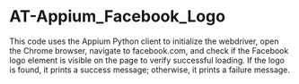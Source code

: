 # AT-Appium_Facebook_Logo

This code uses the Appium Python client to initialize the webdriver, open the Chrome browser, navigate to facebook.com, and check if the Facebook logo element is visible on the page to verify successful loading. If the logo is found, it prints a success message; otherwise, it prints a failure message.